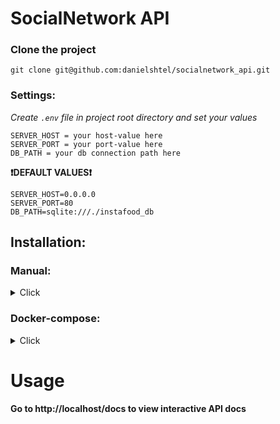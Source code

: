 # SocialNetwork API

### Clone the project

```shell
git clone git@github.com:danielshtel/socialnetwork_api.git
```

### Settings:

*Create `.env` file in project root directory and set your values*

```shell
SERVER_HOST = your host-value here
SERVER_PORT = your port-value here
DB_PATH = your db connection path here
```

**❗DEFAULT VALUES❗**

```shell
SERVER_HOST=0.0.0.0
SERVER_PORT=80
DB_PATH=sqlite:///./instafood_db
```

## Installation:

### Manual:

<details>
    <summary>Click</summary>

*1. Change directory*

```shell
cd socialnetwork_api
```

*2. Create virtual environment*

```shell
python -m venv venv
```

*3. Activate venv*

```shell
source venv/bin/activate
```

*4. Install dependencies*

```shell
pip install -r requirements.txt
```

#### Initialize database:

```shell
python database.py
```

#### Run the project:

```shell
python main.py
```

</details>

### Docker-compose:

<details>

<summary>Click</summary>

**Make sure you set environment variables in `.env`**

#### To start container:

```shell
docker-compose up -d
```

#### To stop container:

```shell
docker-compose stop
```

</details>

# Usage

**Go to http://localhost/docs to view interactive API docs**
